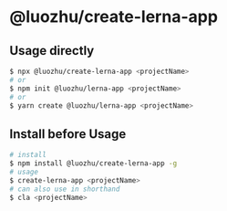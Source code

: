 # @luozhu/create-lerna-app

## Usage directly

```sh
$ npx @luozhu/create-lerna-app <projectName>
# or
$ npm init @luozhu/lerna-app <projectName>
# or
$ yarn create @luozhu/lerna-app <projectName>
```

## Install before Usage

```sh
# install
$ npm install @luozhu/create-lerna-app -g
# usage
$ create-lerna-app <projectName>
# can also use in shorthand
$ cla <projectName>
```

